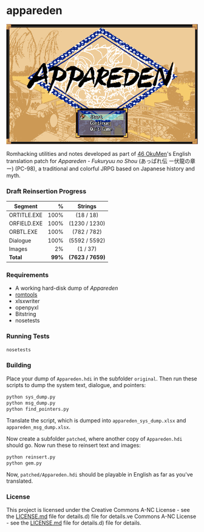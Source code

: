# appareden
![Appareden Title](img/Appareden_title.png)

Romhacking utilities and notes developed as part of [46 OkuMen](http://46okumen.com/)'s English translation patch for *Appareden - Fukuryuu no Shou* (あっぱれ伝 ー伏龍の章ー) (PC-98), a traditional and colorful JRPG based on Japanese history and myth.

### Draft Reinsertion Progress


| Segment      | %    |  Strings            |
| -------------|-----:|:-------------------:|
| ORTITLE.EXE  | 100%  | (18 / 18)           |
| ORFIELD.EXE  | 100%  | (1230 / 1230)       |
| ORBTL.EXE    | 100%  | (782 / 782)         |
| Dialogue     | 100%  | (5592 / 5592)       |
| Images       | 2%    | (1 / 37)            |
| **Total**    |**99%**|  **(7623 / 7659)**  |

### Requirements
* A working hard-disk dump of *Appareden*
* [romtools](https://github.com/46OkuMen/romtools)
* xlsxwriter
* openpyxl
* Bitstring
* nosetests

### Running Tests
`nosetests`

### Building
Place your dump of `Appareden.hdi` in the subfolder `original`. Then run these scripts to dump the system text, dialogue, and pointers:

```
python sys_dump.py
python msg_dump.py
python find_pointers.py
```

Translate the script, which is dumped into `appareden_sys_dump.xlsx` and `appareden_msg_dump.xlsx`.

Now create a subfolder `patched`, where another copy of `Appareden.hdi` should go. Now run these to reinsert text and images:

```
python reinsert.py
python gem.py
```

Now, `patched/Appareden.hdi` should be playable in English as far as you've translated.

### License
This project is licensed under the Creative Commons A-NC License - see the [LICENSE.md](LICENSE.md) file for details.d) file for details.ve Commons A-NC License - see the [LICENSE.md](LICENSE.md) file for details.d) file for details.